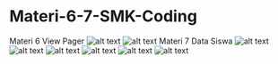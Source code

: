 # Materi-6-7-SMK-Coding
Materi 6 View Pager
![alt text](https://github.com/rizalagus26rpl/Materi-6-7-SMK-Coding/blob/master/ss/ViewPager_1.jpg?raw=true)
![alt text](https://github.com/rizalagus26rpl/Materi-6-7-SMK-Coding/blob/master/ss/ViewPager_2.jpg?raw=true)
Materi 7 Data Siswa
![alt text](https://github.com/rizalagus26rpl/Materi-6-7-SMK-Coding/blob/master/ss/DataSiswa_1.jpg?raw=true)
![alt text](https://github.com/rizalagus26rpl/Materi-6-7-SMK-Coding/blob/master/ss/DataSiswa_2.jpg?raw=true)
![alt text](https://github.com/rizalagus26rpl/Materi-6-7-SMK-Coding/blob/master/ss/DataSiswa_3.jpg?raw=true)
![alt text](https://github.com/rizalagus26rpl/Materi-6-7-SMK-Coding/blob/master/ss/DataSiswa_4.jpg?raw=true)
![alt text](https://github.com/rizalagus26rpl/Materi-6-7-SMK-Coding/blob/master/ss/DataSiswa_5.jpg?raw=true)
![alt text](https://github.com/rizalagus26rpl/Materi-6-7-SMK-Coding/blob/master/ss/DataSiswa_6.jpg?raw=true)
